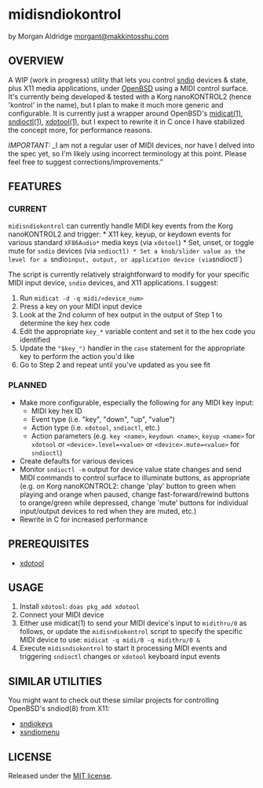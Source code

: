 # midisndiokontrol
by Morgan Aldridge <morgant@makkintosshu.com>

## OVERVIEW

A WIP (work in progress) utility that lets you control [sndio](https://sndio.org/) devices & state, plus X11 media applications, under [OpenBSD](https://www.openbsd.org/) using a MIDI control surface. It's currently being developed & tested with a Korg nanoKONTROL2 (hence 'kontrol' in the name), but I plan to make it much more generic and configurable. It is currently just a wrapper around OpenBSD's [midicat(1)](http://man.openbsd.org/midicat), [sndioctl(1)](http://man.openbsd.org/sndioctl), [xdotool(1)](https://github.com/jordansissel/xdotool), but I expect to rewrite it in C once I have stabilized the concept more, for performance reasons.

*IMPORTANT:* _I am not a regular user of MIDI devices, nor have I delved into the spec yet, so I'm likely using incorrect terminology at this point. Please feel free to suggest corrections/improvements."

## FEATURES

### CURRENT

`midisndiokontrol` can currently handle MIDI key events from the Korg nanoKONTROL2 and trigger:
    * X11 key, keyup, or keydown events for various standard `XF86Audio*` media keys (via `xdotool`)
    * Set, unset, or toggle mute for `sndio` devices (via `sndioctl)
    * Set a knob/slider value as the level for a `sndio` input, output, or application device (via `sndioctl`)

The script is currently relatively straightforward to modify for your specific MIDI input device, `sndio` devices, and X11 applications. I suggest:

1. Run `midicat -d -q midi/<device_num>`
2. Press a key on your MIDI input device
3. Look at the 2nd column of hex output in the output of Step 1 to determine the key hex code
4. Edit the appropriate `key_*` variable content and set it to the hex code you identified
5. Update the `"$key_")` handler in the `case` statement for the appropriate key to perform the action you'd like
6. Go to Step 2 and repeat until you've updated as you see fit

### PLANNED

* Make more configurable, especially the following for any MIDI key input:
    * MIDI key hex ID
    * Event type (i.e. "key", "down", "up", "value")
    * Action type (i.e. `xdotool`, `sndioctl`, etc.)
    * Action parameters (e.g. `key <name>`, `keydown <name>`, `keyup <name>` for `xdotool` or `<device>.level=<value>` or `<device>.mute=<value>` for `sndioctl`)
* Create defaults for various devices
* Monitor `sndioctl -m` output for device value state changes and send MIDI commands to control surface to illuminate buttons, as appropriate (e.g. on Korg nanoKONTROL2: change 'play' button to green when playing and orange when paused, change fast-forward/rewind buttons to orange/green while depressed, change 'mute' buttons for individual input/output devices to red when they are muted, etc.)
* Rewrite in C for increased performance

## PREREQUISITES

* [xdotool](https://github.com/jordansissel/xdotool)

## USAGE

1. Install `xdotool`: 
    `doas pkg_add xdotool`
2. Connect your MIDI device
3. Either use midicat(1) to send your MIDI device's input to `midithru/0` as follows, or update the `midisndiokontrol` script to specify the specific MIDI device to use: 
    `midicat -q midi/0 -q midithru/0 &`
4. Execute `midisndiokontrol` to start it processing MIDI events and triggering `sndioctl` changes or `xdotool` keyboard input events

## SIMILAR UTILITIES

You might want to check out these similar projects for controlling OpenBSD's sndiod(8) from X11:

* [sndiokeys](https://github.com/ratchov/sndiokeys)
* [xsndiomenu](https://github.com/morgant/xsndiomenu)

## LICENSE

Released under the [MIT license](LICENSE).
